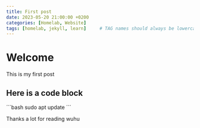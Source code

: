 ```yaml
---
title: First post
date: 2023-05-20 21:00:00 +0200
categories: [Homelab, Website]
tags: [homelab, jekyll, learn]     # TAG names should always be lowercase
---
```


# Welcome
This is my first post

## Here is a code block
´´´bash
sudo apt update
´´´

Thanks a lot for reading
wuhu